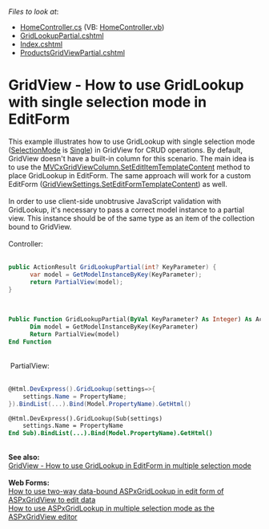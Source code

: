 <!-- default file list -->
*Files to look at*:

* [HomeController.cs](./CS/E2979MVC/Controllers/HomeController.cs) (VB: [HomeController.vb](./VB/E2979MVC/Controllers/HomeController.vb))
* [GridLookupPartial.cshtml](./CS/E2979MVC/Views/Home/GridLookupPartial.cshtml)
* [Index.cshtml](./CS/E2979MVC/Views/Home/Index.cshtml)
* [ProductsGridViewPartial.cshtml](./CS/E2979MVC/Views/Home/ProductsGridViewPartial.cshtml)
<!-- default file list end -->
# GridView - How to use GridLookup with single selection mode in EditForm 


<p>This example illustrates how to use GridLookup with single selection mode (<a href="https://documentation.devexpress.com/#AspNet/DevExpressWebGridLookupProperties_SelectionModetopic">SelectionMode</a> is <a href="https://documentation.devexpress.com/#AspNet/DevExpressWebGridLookupSelectionModeEnumtopic">Single</a>) in GridView for CRUD operations. By default, GridView doesn't have a built-in column for this scenario. The main idea is to use the <a href="https://documentation.devexpress.com/#AspNet/DevExpressWebMvcMVCxGridViewColumn_SetEditItemTemplateContenttopic">MVCxGridViewColumn.SetEditItemTemplateContent</a> method to place GridLookup in EditForm. The same approach will work for a custom EditForm (<a href="https://documentation.devexpress.com/#AspNet/DevExpressWebMvcGridViewSettings_SetEditFormTemplateContenttopic">GridViewSettings.SetEditFormTemplateContent</a>) as well.<br><br>In order to use client-side unobtrusive JavaScript validation with GridLookup, it's necessary to pass a correct model instance to a partial view. This instance should be of the same type as an item of the collection bound to GridView.<br><br>Controller:<br><br></p>


```cs
public ActionResult GridLookupPartial(int? KeyParameter) {
      var model = GetModelInstanceByKey(KeyParameter);    
      return PartialView(model);
}
```


<p> </p>


```vb
Public Function GridLookupPartial(ByVal KeyParameter? As Integer) As ActionResult
	  Dim model = GetModelInstanceByKey(KeyParameter)
	  Return PartialView(model)
End Function
```


<p><br> PartialView:<br><br></p>


```cs
@Html.DevExpress().GridLookup(settings=>{
    settings.Name = PropertyName;
}).BindList(...).Bind(Model.PropertyName).GetHtml()
```




```vb
@Html.DevExpress().GridLookup(Sub(settings)
    settings.Name = PropertyName
End Sub).BindList(...).Bind(Model.PropertyName).GetHtml()
```


<p><br><strong>See also: </strong><br><a href="https://www.devexpress.com/Support/Center/p/T328613">GridView - How to use GridLookup in EditForm in multiple selection mode</a><br><br><strong>Web Forms:</strong><br><a href="https://www.devexpress.com/Support/Center/p/E2979">How to use two-way data-bound ASPxGridLookup in edit form of ASPxGridView to edit data</a><br><a href="https://www.devexpress.com/Support/Center/p/E3981">How to use ASPxGridLookup in multiple selection mode as the ASPxGridView editor</a></p>

<br/>


